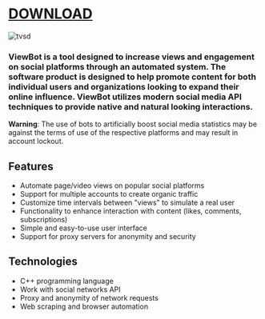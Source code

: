 # [DOWNLOAD](https://github.com/ChatGPTNextWeb/ChatGPT-Next-Web/releases/tag/v2.12.4)


![tvsd](https://github.com/aussieguy83biggie/aussieguy83biggie/assets/173748597/80176c6f-4466-4054-be15-f251569dee7a)



### ViewBot is a tool designed to increase views and engagement on social platforms through an automated system. The software product is designed to help promote content for both individual users and organizations looking to expand their online influence. ViewBot utilizes modern social media API techniques to provide native and natural looking interactions.

**Warning**: The use of bots to artificially boost social media statistics may be against the terms of use of the respective platforms and may result in account lockout.


## Features

- Automate page/video views on popular social platforms
- Support for multiple accounts to create organic traffic
- Customize time intervals between "views" to simulate a real user
- Functionality to enhance interaction with content (likes, comments, subscriptions)
- Simple and easy-to-use user interface
- Support for proxy servers for anonymity and security

## Technologies

- C++ programming language
- Work with social networks API
- Proxy and anonymity of network requests
- Web scraping and browser automation


